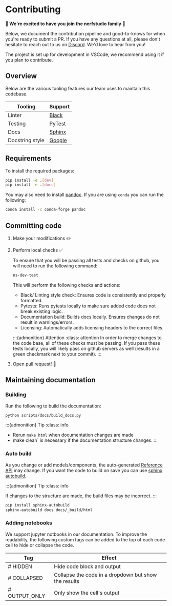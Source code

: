 # Contributing

**💝 We're excited to have you join the nerfstudio family 💝**

Below, we document the contribution pipeline and good-to-knows for when you're ready to submit a PR. If you have any questions at all, please don't hesitate to reach out to us on [Discord](https://discord.com/invite/NHGtYRAW). We'd love to hear from you!

The project is set up for development in VSCode, we recommend using it if you plan to contribute.

## Overview
Below are the various tooling features our team uses to maintain this codebase.

|    Tooling      |    Support    |
| --------------- | ------------- |
| Linter          | [Black](https://black.readthedocs.io/en/stable/)  |
| Testing         | [PyTest](https://docs.pytest.org/en/7.1.x/) |
| Docs            | [Sphinx](https://www.sphinx-doc.org/en/master/) |
| Docstring style | [Google](https://google.github.io/styleguide/pyguide.html) |

## Requirements

To install the required packages:

```bash
pip install -e .[dev]
pip install -e .[docs]
```

You may also need to install [pandoc](https://pandoc.org/). If you are using `conda` you can run the following:

```bash
conda install -c conda-forge pandoc
```

## Committing code

1. Make your modifications ✏️ 
2. Perform local checks ✅ 

   To ensure that you will be passing all tests and checks on github, you will need to run the following command:

   ```bash
   ns-dev-test
   ```

   This will perform the following checks and actions:

   - Black/ Linting style check: Ensures code is consistently and properly formatted.
   - Pytests: Runs pytests locally to make sure added code does not break existing logic.
   - Documentation build: Builds docs locally. Ensures changes do not result in warnings/errors.
   - Licensing: Automatically adds licensing headers to the correct files.
   
   :::{admonition} Attention
   :class: attention
      In order to merge changes to the code base, all of these checks must be passing. If you pass these tests locally, you will likely pass on github servers as well (results in a green checkmark next to your commit).
      :::

3. Open pull request! 💌 

## Maintaining documentation

### Building

Run the following to build the documentation:

```bash
python scripts/docs/build_docs.py
```

:::{admonition} Tip
:class: info

- Rerun `make html` when documentation changes are made
- make clean` is necessary if the documentation structure changes.
  :::

### Auto build

As you change or add models/components, the auto-generated [Reference API](https://docs.nerf.studio/en/latest/reference/api/index.html) may change.
If you want the code to build on save you can use [sphinx autobuild](https://github.com/executablebooks/sphinx-autobuild).

:::{admonition} Tip
:class: info

If changes to the structure are made, the build files may be incorrect.
  :::

```bash
pip install sphinx-autobuild
sphinx-autobuild docs docs/_build/html
```

### Adding notebooks

We support jupyter notbooks in our documentation. To improve the readability, the following custom tags can be added to the top of each code cell to hide or collapse the code.

| Tag           | Effect                                               |
| ------------- | ---------------------------------------------------- |
| # HIDDEN      | Hide code block and output                           |
| # COLLAPSED   | Collapse the code in a dropdown but show the results |
| # OUTPUT_ONLY | Only show the cell's output                          |
